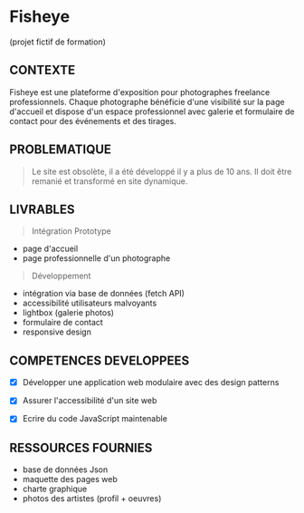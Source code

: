 # Fisheye

(projet fictif de formation)

## CONTEXTE

Fisheye est une plateforme d'exposition pour photographes freelance professionnels.
Chaque photographe bénéficie d'une visibilité sur la page d'accueil et dispose d'un espace professionnel avec galerie et formulaire de contact pour des événements et des tirages.

## PROBLEMATIQUE

> Le site est obsolète, il a été développé il y a plus de 10 ans. Il doit être remanié et transformé en site dynamique.

## LIVRABLES

> Intégration Prototype

- page d'accueil
- page professionnelle d'un photographe

> Développement

- intégration via base de données (fetch API)
- accessibilité utilisateurs malvoyants
- lightbox (galerie photos)
- formulaire de contact
- responsive design

## COMPETENCES DEVELOPPEES

- [x] Développer une application web modulaire avec des design patterns
- [x] Assurer l'accessibilité d'un site web
- [x] Ecrire du code JavaScript maintenable


## RESSOURCES FOURNIES

- base de données Json
- maquette des pages web
- charte graphique
- photos des artistes (profil + oeuvres)
